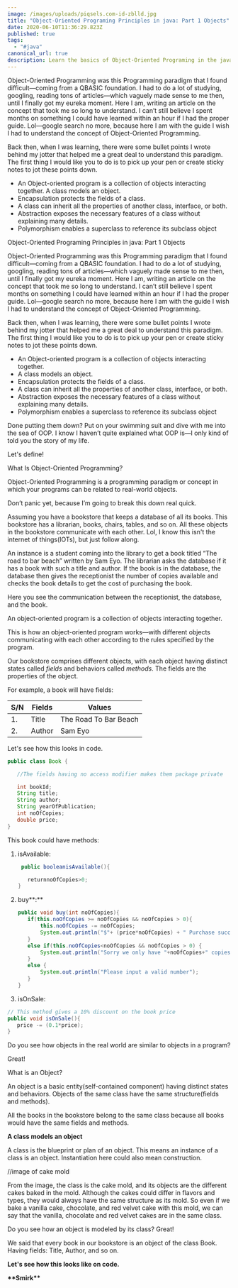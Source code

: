 ```yaml
---
image: /images/uploads/piqsels.com-id-zblld.jpg
title: "Object-Oriented Programing Principles in java: Part 1 Objects"
date: 2020-06-10T11:36:29.823Z
published: true
tags:
  - "#java"
canonical_url: true
description: Learn the basics of Object-Oriented Programing in the java language
---
```

Object-Oriented Programming was this Programming paradigm that I found difficult—coming from a QBASIC foundation. I had to do a lot of studying, googling, reading tons of articles—which vaguely made sense to me then, until I finally got my eureka moment. Here I am, writing an article on the concept that took me so long to understand. I can’t still believe I spent months on something I could have learned within an hour if I had the proper guide. Lol—google search no more, because here I am with the guide I wish I had to understand the concept of Object-Oriented Programming.

Back then, when I was learning, there were some bullet points I wrote behind my jotter that helped me a great deal to understand this paradigm. The first thing I would like you to do is to pick up your pen or create sticky notes to jot these points down.

* An Object-oriented program is a collection of objects interacting together. A class models an object.
* Encapsulation protects the fields of a class.
* A class can inherit all the properties of another class, interface, or both.
* Abstraction exposes the necessary features of a class without explaining many details.
* Polymorphism enables a superclass to reference its subclass object

Object-Oriented Programing Principles in java: Part 1 Objects



Object-Oriented Programming was this Programming paradigm that I found difficult—coming from a QBASIC foundation. I had to do a lot of studying, googling, reading tons of articles—which vaguely made sense to me then, until I finally got my eureka moment. Here I am, writing an article on the concept that took me so long to understand. I can’t still believe I spent months on something I could have learned within an hour if I had the proper guide. Lol—google search no more, because here I am with the guide I wish I had to understand the concept of Object-Oriented Programming.



Back then, when I was learning, there were some bullet points I wrote behind my jotter that helped me a great deal to understand this paradigm. The first thing I would like you to do is to pick up your pen or create sticky notes to jot these points down.



* An Object-oriented program is a collection of objects interacting together.
* A class models an object.
* Encapsulation protects the fields of a class.
* A class can inherit all the properties of another class, interface, or both.
* Abstraction exposes the necessary features of a class without explaining many details.
* Polymorphism enables a superclass to reference its subclass object

Done putting them down? Put on your swimming suit and dive with me into the sea of OOP. I know I haven’t quite explained what OOP is—I only kind of told you the story of my life.



Let's define!



What Is Object-Oriented Programming?



Object-Oriented Programming is a programming paradigm or concept in which your programs can be related to real-world objects.



Don’t panic yet, because I’m going to break this down real quick.



Assuming you have a bookstore that keeps a database of all its books. This bookstore has a librarian, books, chairs, tables, and so on. All these objects in the bookstore communicate with each other. Lol, I know this isn't the internet of things(IOTs), but just follow along.

An instance is a student coming into the library to get a book titled “The road to bar beach” written by Sam Eyo. The librarian asks the database if it has a book with such a title and author. If the book is in the database, the database then gives the receptionist the number of copies available and checks the book details to get the cost of purchasing the book.



Here you see the communication between the receptionist, the database, and the book.



An object-oriented program is a collection of objects interacting together.



This is how an object-oriented program works—with different objects communicating with each other according to the rules specified by the program.

Our bookstore comprises different objects, with each object having distinct states called *fields* and behaviors called *methods*. The fields are the properties of the object.

For example, a book will have fields:

| S/N | Fields | Values                |
| --- | ------ | --------------------- |
| 1.  | Title  | The Road To Bar Beach |
| 2.  | Author | Sam Eyo               |

Let's see how this looks in code.

```java
public class Book {

   //The fields having no access modifier makes them package private

   int bookId;
   String title;
   String author;
   String yearOfPublication;
   int noOfCopies;
   double price;
}
```

This book could have methods:

1. isAvailable:

   ```java
    public booleanisAvailable(){

      returnnoOfCopies>0;
   }
   ```
2. buy**:**

   ```java
   public void buy(int noOfCopies){
      if(this.noOfCopies >= noOfCopies && noOfCopies > 0){
          this.noOfCopies -= noOfCopies;
          System.out.println("$"+ (price*noOfCopies) + " Purchase successful");
      }
      else if(this.noOfCopies<noOfCopies && noOfCopies > 0) {
          System.out.println("Sorry we only have "+noOfCopies+" copies available");
      }
      else {
          System.out.println("Please input a valid number");
      }
   }

   ```
3. isOnSale:

```java
// This method gives a 10% discount on the book price
public void isOnSale(){
   price -= (0.1*price);
}

```



Do you see how objects in the real world are similar to objects in a program?



Great!





What is an Object?



An object is a basic entity(self-contained component) having distinct states and behaviors. Objects of the same class have the same structure(fields and methods).



All the books in the bookstore belong to the same class because all books would have the same fields and methods.



**A class models an object**



A class is the blueprint or plan of an object. This means an instance of a class is an object. Instantiation here could also mean construction.



//image of cake mold



From the image, the class is the cake mold, and its objects are the different cakes baked in the mold. Although the cakes could differ in flavors and types, they would always have the same structure as its mold. So even if we bake a vanilla cake, chocolate, and red velvet cake with this mold, we can say that the vanilla, chocolate and red velvet cakes are in the same class.

Do you see how an object is modeled by its class? Great!



We said that every book in our bookstore is an object of the class Book. Having fields: Title, Author, and so on.





**Let's see how this looks like on code.**





**\*\*Smirk\*\***